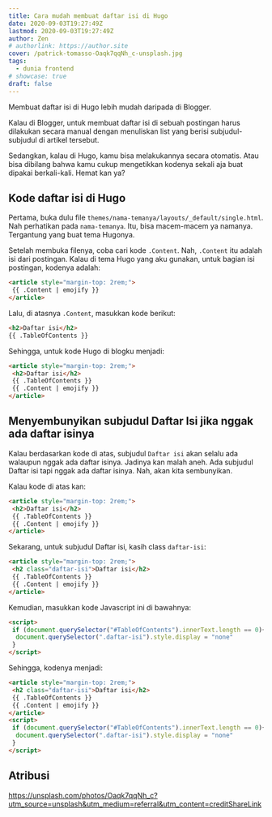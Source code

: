 ```yaml
---
title: Cara mudah membuat daftar isi di Hugo
date: 2020-09-03T19:27:49Z
lastmod: 2020-09-03T19:27:49Z
author: Zen
# authorlink: https://author.site
cover: /patrick-tomasso-Oaqk7qqNh_c-unsplash.jpg
tags:
  - dunia frontend
# showcase: true
draft: false
---
```


Membuat daftar isi di Hugo lebih mudah daripada di Blogger.

<!--more-->

Kalau di Blogger, untuk membuat daftar isi di sebuah postingan harus dilakukan secara manual dengan menuliskan list yang berisi subjudul-subjudul di artikel tersebut.

Sedangkan, kalau di Hugo, kamu bisa melakukannya secara otomatis. Atau bisa dibilang bahwa kamu cukup mengetikkan kodenya sekali aja buat dipakai berkali-kali. Hemat kan ya?

## Kode daftar isi di Hugo

Pertama, buka dulu file `themes/nama-temanya/layouts/_default/single.html`. Nah perhatikan pada `nama-temanya`. Itu, bisa macem-macem ya namanya. Tergantung yang buat tema Hugonya.

Setelah membuka filenya, coba cari kode `.Content`. Nah, `.Content` itu adalah isi dari postingan. Kalau di tema Hugo yang aku gunakan, untuk bagian isi postingan, kodenya adalah:

```html
<article style="margin-top: 2rem;">
 {{ .Content | emojify }}
</article>
```

Lalu, di atasnya `.Content`, masukkan kode berikut:

```html
<h2>Daftar isi</h2>
{{ .TableOfContents }}
```

Sehingga, untuk kode Hugo di blogku menjadi:

```html
<article style="margin-top: 2rem;">
 <h2>Daftar isi</h2>
 {{ .TableOfContents }}
 {{ .Content | emojify }}
</article>
```

## Menyembunyikan subjudul Daftar Isi jika nggak ada daftar isinya

Kalau berdasarkan kode di atas, subjudul `Daftar isi` akan selalu ada walaupun nggak ada daftar isinya. Jadinya kan malah aneh. Ada subjudul Daftar isi tapi nggak ada daftar isinya. Nah, akan kita sembunyikan.

Kalau kode di atas kan:

```html
<article style="margin-top: 2rem;">
 <h2>Daftar isi</h2>
 {{ .TableOfContents }}
 {{ .Content | emojify }}
</article>
```

Sekarang, untuk subjudul Daftar isi, kasih class `daftar-isi`:

```html
<article style="margin-top: 2rem;">
 <h2 class="daftar-isi">Daftar isi</h2>
 {{ .TableOfContents }}
 {{ .Content | emojify }}
</article>
```

Kemudian, masukkan kode Javascript ini di bawahnya:

```html
<script>
 if (document.querySelector("#TableOfContents").innerText.length == 0){
  document.querySelector(".daftar-isi").style.display = "none"
 }
</script>
```

Sehingga, kodenya menjadi:

```html
<article style="margin-top: 2rem;">
 <h2 class="daftar-isi">Daftar isi</h2>
 {{ .TableOfContents }}
 {{ .Content | emojify }}
</article>
<script>
 if (document.querySelector("#TableOfContents").innerText.length == 0){
  document.querySelector(".daftar-isi").style.display = "none"
 }
</script>
```

## Atribusi

<https://unsplash.com/photos/Oaqk7qqNh_c?utm_source=unsplash&utm_medium=referral&utm_content=creditShareLink>